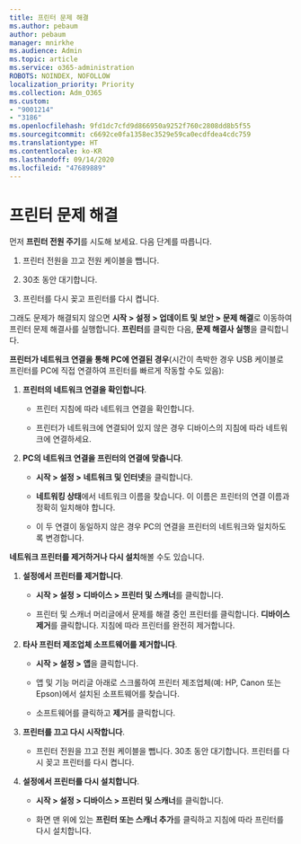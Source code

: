 ```yaml
---
title: 프린터 문제 해결
ms.author: pebaum
author: pebaum
manager: mnirkhe
ms.audience: Admin
ms.topic: article
ms.service: o365-administration
ROBOTS: NOINDEX, NOFOLLOW
localization_priority: Priority
ms.collection: Adm_O365
ms.custom:
- "9001214"
- "3186"
ms.openlocfilehash: 9fd1dc7cfd9d866950a9252f760c2808dd8b5f55
ms.sourcegitcommit: c6692ce0fa1358ec3529e59ca0ecdfdea4cdc759
ms.translationtype: HT
ms.contentlocale: ko-KR
ms.lasthandoff: 09/14/2020
ms.locfileid: "47689889"
---
```

# <a name="troubleshoot-your-printer"></a>프린터 문제 해결

먼저 **프린터 전원 주기**를 시도해 보세요. 다음 단계를 따릅니다.

1. 프린터 전원을 끄고 전원 케이블을 뺍니다.

2. 30초 동안 대기합니다.

3. 프린터를 다시 꽂고 프린터를 다시 켭니다.

그래도 문제가 해결되지 않으면 **시작 > 설정 > 업데이트 및 보안 > 문제 해결**로 이동하여 프린터 문제 해결사를 실행합니다. **프린터**를 클릭한 다음, **문제 해결사 실행**을 클릭합니다.

**프린터가 네트워크 연결을 통해 PC에 연결된 경우**(시간이 촉박한 경우 USB 케이블로 프린터를 PC에 직접 연결하여 프린터를 빠르게 작동할 수도 있음):

1. **프린터의 네트워크 연결을 확인합니다**.
    
    - 프린터 지침에 따라 네트워크 연결을 확인합니다.

    - 프린터가 네트워크에 연결되어 있지 않은 경우 디바이스의 지침에 따라 네트워크에 연결하세요.

2. **PC의 네트워크 연결을 프린터의 연결에 맞춥니다**.

    - **시작 > 설정 > 네트워크 및 인터넷**을 클릭합니다.

    - **네트워킹 상태**에서 네트워크 이름을 찾습니다. 이 이름은 프린터의 연결 이름과 정확히 일치해야 합니다.

    - 이 두 연결이 동일하지 않은 경우 PC의 연결을 프린터의 네트워크와 일치하도록 변경합니다.

**네트워크 프린터를 제거하거나 다시 설치**해볼 수도 있습니다.

1. **설정에서 프린터를 제거합니다**.

    - **시작 > 설정 > 디바이스 > 프린터 및 스캐너**를 클릭합니다.

    - 프린터 및 스캐너 머리글에서 문제를 해결 중인 프린터를 클릭합니다. **디바이스 제거**를 클릭합니다. 지침에 따라 프린터를 완전히 제거합니다.

2. **타사 프린터 제조업체 소프트웨어를 제거합니다**.

    - **시작 > 설정 > 앱**을 클릭합니다.

    - 앱 및 기능 머리글 아래로 스크롤하여 프린터 제조업체(예: HP, Canon 또는 Epson)에서 설치된 소프트웨어를 찾습니다.

    - 소프트웨어를 클릭하고 **제거**를 클릭합니다.

3. **프린터를 끄고 다시 시작합니다**.

    - 프린터 전원을 끄고 전원 케이블을 뺍니다. 30초 동안 대기합니다. 프린터를 다시 꽂고 프린터를 다시 켭니다.

4. **설정에서 프린터를 다시 설치합니다**.

    - **시작 > 설정 > 디바이스 > 프린터 및 스캐너**를 클릭합니다.
 
    - 화면 맨 위에 있는 **프린터 또는 스캐너 추가**를 클릭하고 지침에 따라 프린터를 다시 설치합니다.

